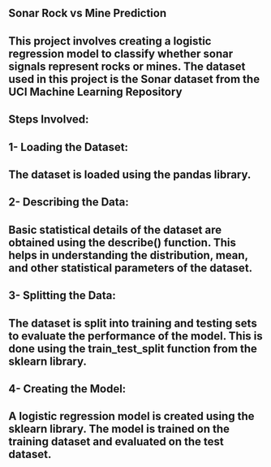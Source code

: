 ## Sonar Rock vs Mine Prediction ##
## This project involves creating a logistic regression model to classify whether sonar signals represent rocks or mines. The dataset used in this project is the Sonar dataset from the UCI Machine Learning Repository ##
## Steps Involved:
## 1- Loading the Dataset:
## The dataset is loaded using the pandas library.
## 2- Describing the Data:
## Basic statistical details of the dataset are obtained using the describe() function. This helps in understanding the distribution, mean, and other statistical parameters of the dataset.
## 3- Splitting the Data:
## The dataset is split into training and testing sets to evaluate the performance of the model. This is done using the train_test_split function from the sklearn library.
## 4- Creating the Model:
## A logistic regression model is created using the sklearn library. The model is trained on the training dataset and evaluated on the test dataset.
